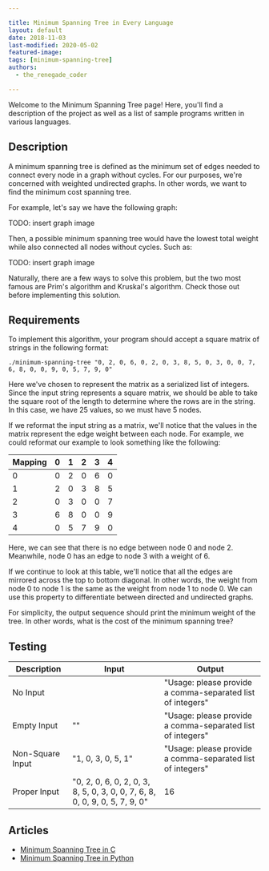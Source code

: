 ```yaml
---

title: Minimum Spanning Tree in Every Language
layout: default
date: 2018-11-03
last-modified: 2020-05-02
featured-image:
tags: [minimum-spanning-tree]
authors:
  - the_renegade_coder

---
```


Welcome to the Minimum Spanning Tree page! Here, you'll find a description of the project as well as a list of sample programs written in various languages.

## Description

A minimum spanning tree is defined as the minimum set of edges needed to connect
every node in a graph without cycles. For our purposes, we're concerned with
weighted undirected graphs. In other words, we want to find the minimum cost
spanning tree.

For example, let's say we have the following graph:

TODO: insert graph image

Then, a possible minimum spanning tree would have the lowest total weight
while also connected all nodes without cycles. Such as:

TODO: insert graph image

Naturally, there are a few ways to solve this problem, but the two most famous
are Prim's algorithm and Kruskal's algorithm. Check those out before implementing
this solution.


## Requirements

To implement this algorithm, your program should accept a square matrix of
strings in the following format:

```console
./minimum-spanning-tree "0, 2, 0, 6, 0, 2, 0, 3, 8, 5, 0, 3, 0, 0, 7, 6, 8, 0, 0, 9, 0, 5, 7, 9, 0"
```

Here we've chosen to represent the matrix as a serialized list of integers. Since
the input string represents a square matrix, we should be able to take the
square root of the length to determine where the rows are in the string. In this
case, we have 25 values, so we must have 5 nodes.

If we reformat the input string as a matrix, we'll notice that the values in the
matrix represent the edge weight between each node. For example, we
could reformat our example to look something like the following:

| Mapping | 0   | 1   | 2   | 3   | 4   |
| ------- | --- | --- | --- | --- | --- |
| 0       | 0   | 2   | 0   | 6   | 0   |
| 1       | 2   | 0   | 3   | 8   | 5   |
| 2       | 0   | 3   | 0   | 0   | 7   |
| 3       | 6   | 8   | 0   | 0   | 9   |
| 4       | 0   | 5   | 7   | 9   | 0   |

Here, we can see that there is no edge between node 0 and node 2. Meanwhile,
node 0 has an edge to node 3 with a weight of 6.

If we continue to look at this table, we'll notice that all the edges are mirrored
across the top to bottom diagonal. In other words, the weight from node 0 to node
1 is the same as the weight from node 1 to node 0. We can use this property to
differentiate between directed and undirected graphs.

For simplicity, the output sequence should print the minimum weight of the tree.
In other words, what is the cost of the minimum spanning tree?


## Testing

| Description      | Input                                                                       | Output                                                     |
| ---------------- | --------------------------------------------------------------------------- | ---------------------------------------------------------- |
| No Input         |                                                                             | "Usage: please provide a comma-separated list of integers" |
| Empty Input      | ""                                                                          | "Usage: please provide a comma-separated list of integers" |
| Non-Square Input | "1, 0, 3, 0, 5, 1"                                                          | "Usage: please provide a comma-separated list of integers" |
| Proper Input     | "0, 2, 0, 6, 0, 2, 0, 3, 8, 5, 0, 3, 0, 0, 7, 6, 8, 0, 0, 9, 0, 5, 7, 9, 0" | 16                                                         |


## Articles

- [Minimum Spanning Tree in C](https://sampleprograms.io/projects/minimum-spanning-tree/c)
- [Minimum Spanning Tree in Python](https://sampleprograms.io/projects/minimum-spanning-tree/python)